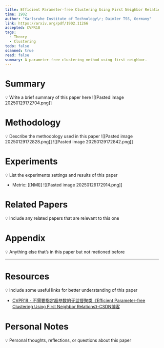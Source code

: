 ```yaml
---
title: Efficient Parameter-free Clustering Using First Neighbor Relations
time: 1902
author: "Karlsruhe Institute of Technology\r; Daimler TSS, Germany"
link: https://arxiv.org/pdf/1902.11266
accepted: CVPR18
tags:
  - Theory
  - Clustering
todo: false
scanned: true
read: false
summary: A parameter-free clustering method using first neighbor.
---
```

# Summary
💡 Write a brief summary of this paper here
![[Pasted image 20250129172704.png]]
# Methodology
💡 Describe the methodology used in this paper
![[Pasted image 20250129172828.png]]
![[Pasted image 20250129172842.png]]
# Experiments
💡 List the experiments settings and results of this paper
- Metric: [[NMI]]
![[Pasted image 20250129172914.png]]
# Related Papers
💡 Include any related papers that are relevant to this one

# Appendix
💡 Anything else that’s in this paper but not metioned before

---
# Resources
💡 Include some useful links for better understanding of this paper
- [CVPR18 - 不需要指定超参数的无监督聚类《Efficient Parameter-free Clustering Using First Neighbor Relations》-CSDN博客](https://blog.csdn.net/qq_36560894/article/details/122307420)
# Personal Notes
💡 Personal thoughts, reflections, or questions about this paper